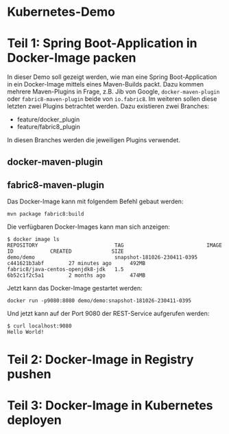Kubernetes-Demo
===============

Teil 1: Spring Boot-Application in Docker-Image packen
======================================================

In dieser Demo soll gezeigt werden, wie man eine Spring Boot-Application in ein Docker-Image mittels eines Maven-Builds packt.
Dazu kommen mehrere Maven-Plugins in Frage, z.B. Jib von Google, `docker-maven-plugin` oder `fabric8-maven-plugin` beide von `io.fabric8`.
Im weiteren sollen diese letzten zwei Plugins betrachtet werden.
Dazu existieren zwei Branches:

* feature/docker_plugin
* feature/fabric8_plugin

In diesen Branches werden die jeweiligen Plugins verwendet.

docker-maven-plugin
-------------------



fabric8-maven-plugin
--------------------

Das Docker-Image kann mit folgendem Befehl gebaut werden:

````
mvn package fabric8:build
````

Die verfügbaren Docker-Images kann man sich anzeigen:

````
$ docker image ls
REPOSITORY                         TAG                           IMAGE ID            CREATED             SIZE
demo/demo                          snapshot-181026-230411-0395   c441621b3abf        27 minutes ago      492MB
fabric8/java-centos-openjdk8-jdk   1.5                           6b52c1f2c5a1        2 months ago        474MB
````

Jetzt kann das Docker-Image gestartet werden:

````
docker run -p9080:8080 demo/demo:snapshot-181026-230411-0395
````

Und jetzt kann auf der Port 9080 der REST-Service aufgerufen werden:

````
$ curl localhost:9080
Hello World!
````



Teil 2: Docker-Image in Registry pushen
=======================================



Teil 3: Docker-Image in Kubernetes deployen
===========================================
